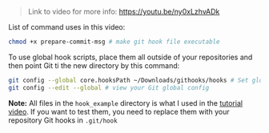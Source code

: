 
> Link to video for more info: https://youtu.be/ny0xLzhvADk

List of command uses in this video:
```bash
chmod +x prepare-commit-msg # make git hook file executable
```

To use global hook scripts, place them all outside of your repositories and then point Git ti the new directory by this command:
```bash
git config --global core.hooksPath ~/Downloads/githooks/hooks # Set global Git hooks in your system for all repo
git config --edit --global # view your Git global config
```

__Note:__ All files in the `hook_example` directory is what I used in the [tutorial video](https://youtu.be/ny0xLzhvADk). If you want to test them, you need to replace them with your repository Git hooks in `.git/hook`